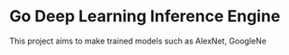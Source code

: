 # Go Deep Learning Inference Engine

This project aims to make trained models such as AlexNet, GoogleNe